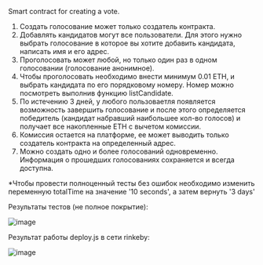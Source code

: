 Smart contract for creating a vote.

1) Создать голосование может только создатель контракта.
2) Добавлять кандидатов могут все пользователи. Для этого нужно выбрать голосование в которое вы хотите добавить кандидата, написать имя и его адрес.
3) Проголосовать может любой, но только один раз в одном голосовании (голосование анонимное).
4) Чтобы проголосовать необходимо внести минимум 0.01 ETH, и выбрать кандидата по его порядковому номеру. Номер можно посмотреть выполнив функцию listCandidate.
5) По истечению 3 дней, у любого пользоваетля появляется возможность завершить голосование и после этого определяется победитель (кандидат набравший наибольшее кол-во голосов) и получает все накопленные ETH с вычетом комиссии.
6) Комиссия остается на платформе, ее может выводить только создатель контракта на определенный адрес.
7) Можно создать одно и более голосований одновременно. Информация о прошедших голосованиях сохраняется и всегда доступна.

*Чтобы провести полноценный тесты без ошибок необходимо изменить переменную totalTime на значение '10 seconds', а затем вернуть '3 days'

Результаты тестов (не полное покрытие):

![image](https://user-images.githubusercontent.com/62372987/161436061-b96a5a1a-eb4d-4f6f-aec7-18ebd426b5fd.png)

Результат работы deploy.js в сети rinkeby:

![image](https://user-images.githubusercontent.com/62372987/161035378-e86e4355-1510-4dd9-a32f-ef5f9b548e2f.png)

